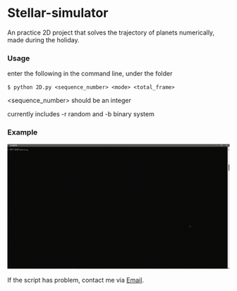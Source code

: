 # Stellar-simulator

An practice 2D project that solves the trajectory of planets numerically, made during the holiday.

### Usage

enter the following in the command line, under the folder

```shell
$ python 2D.py <sequence_number> <mode> <total_frame>
```

<sequence_number> should be an integer

<mode> currently includes -r random and -b binary system

### Example

![example.gif](https://github.com/AntidusPig/Stellar-simulator/blob/main/example.gif)

If the script has problem, contact me via [Email](3295133437@qq.com).

